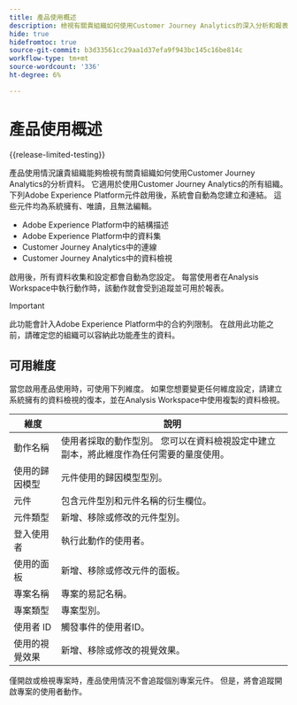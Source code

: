 ```yaml
---
title: 產品使用概述
description: 檢視有關貴組織如何使用Customer Journey Analytics的深入分析和報表。
hide: true
hidefromtoc: true
source-git-commit: b3d33561cc29aa1d37efa9f943bc145c16be814c
workflow-type: tm+mt
source-wordcount: '336'
ht-degree: 6%

---
```


# 產品使用概述

{{release-limited-testing}}

產品使用情況讓貴組織能夠檢視有關貴組織如何使用Customer Journey Analytics的分析資料。 它適用於使用Customer Journey Analytics的所有組織。 下列Adobe Experience Platform元件啟用後，系統會自動為您建立和連結。 這些元件均為系統擁有、唯讀，且無法編輯。

* Adobe Experience Platform中的結構描述
* Adobe Experience Platform中的資料集
* Customer Journey Analytics中的連線
* Customer Journey Analytics中的資料檢視

啟用後，所有資料收集和設定都會自動為您設定。 每當使用者在Analysis Workspace中執行動作時，該動作就會受到追蹤並可用於報表。

>[!IMPORTANT]
>
>此功能會計入Adobe Experience Platform中的合約列限制。 在啟用此功能之前，請確定您的組織可以容納此功能產生的資料。

## 可用維度

當您啟用產品使用時，可使用下列維度。 如果您想要變更任何維度設定，請建立系統擁有的資料檢視的復本，並在Analysis Workspace中使用複製的資料檢視。

| 維度 | 說明 |
| --- | --- |
| 動作名稱 | 使用者採取的動作型別。 您可以在資料檢視設定中建立副本，將此維度作為任何需要的量度使用。 |
| 使用的歸因模型 | 元件使用的歸因模型型別。 |
| 元件 | 包含元件型別和元件名稱的衍生欄位。 |
| 元件類型 | 新增、移除或修改的元件型別。 |
| 登入使用者 | 執行此動作的使用者。 |
| 使用的面板 | 新增、移除或修改元件的面板。 |
| 專案名稱 | 專案的易記名稱。 |
| 專案類型 | 專案型別。 |
| 使用者 ID | 觸發事件的使用者ID。 |
| 使用的視覺效果 | 新增、移除或修改的視覺效果。 |

僅開啟或檢視專案時，產品使用情況不會追蹤個別專案元件。 但是，將會追蹤開啟專案的使用者動作。
